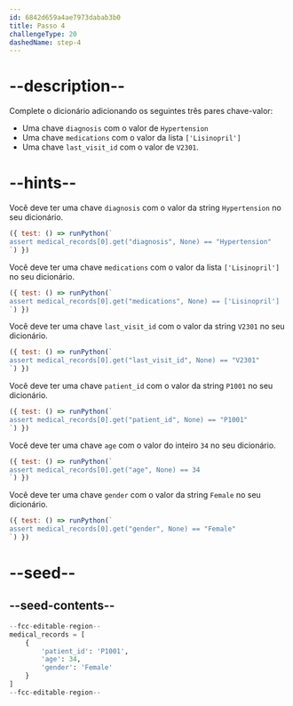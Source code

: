 ```yaml
---
id: 6842d659a4ae7973dabab3b0
title: Passo 4
challengeType: 20
dashedName: step-4
---
```


# --description--

Complete o dicionário adicionando os seguintes três pares chave-valor:

- Uma chave `diagnosis` com o valor de `Hypertension`
- Uma chave `medications` com o valor da lista `['Lisinopril']`
- Uma chave `last_visit_id` com o valor de `V2301`.

# --hints--

Você deve ter uma chave `diagnosis` com o valor da string `Hypertension` no seu dicionário.

```js
({ test: () => runPython(`
assert medical_records[0].get("diagnosis", None) == "Hypertension"
`) })
```

Você deve ter uma chave `medications` com o valor da lista `['Lisinopril']` no seu dicionário.

```js
({ test: () => runPython(`
assert medical_records[0].get("medications", None) == ['Lisinopril']
`) })
```

Você deve ter uma chave `last_visit_id` com o valor da string `V2301` no seu dicionário.

```js
({ test: () => runPython(`
assert medical_records[0].get("last_visit_id", None) == "V2301"
`) })
```

Você deve ter uma chave `patient_id` com o valor da string `P1001` no seu dicionário.

```js
({ test: () => runPython(`
assert medical_records[0].get("patient_id", None) == "P1001"
`) })
```

Você deve ter uma chave `age` com o valor do inteiro `34` no seu dicionário.

```js
({ test: () => runPython(`
assert medical_records[0].get("age", None) == 34
`) })
```

Você deve ter uma chave `gender` com o valor da string `Female` no seu dicionário.

```js
({ test: () => runPython(`
assert medical_records[0].get("gender", None) == "Female"
`) })
```

# --seed--

## --seed-contents--

```py
--fcc-editable-region--
medical_records = [
    {
        'patient_id': 'P1001',
        'age': 34,
        'gender': 'Female'
    }    
]
--fcc-editable-region--
```
